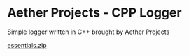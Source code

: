 # Aether Projects - CPP Logger
 Simple logger written in C++ brought by Aether Projects
 
 
[essentials.zip](https://github.com/Aethermeister/Aether-Projects---CPP-Logger/files/8403158/essentials.zip)
